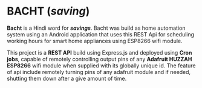 # BACHT (***saving***)

**Bacht** is a Hindi word for ***savings***. Bacht was build as home automation system using an Android application that uses this REST Api for scheduling  working hours for smart home appliances using ESP8266 wifi module.

This project is a **REST API** build using Express.js and deployed using **Cron jobs**, capable of remotely controlling output pins of any  **Adafruit HUZZAH ESP8266** wifi module when supplied with its globally unique id. The feature of api include remotely turning pins of any adafruit module and if needed, shutting them down after a give amount of time. 
